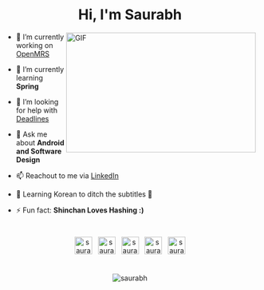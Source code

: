 
<h1 align="center" >Hi, I'm Saurabh </h1>

<img align="right" alt="GIF" width="380" height="240" src="https://media.giphy.com/media/VIQ2OBrGPCq0o6QQZY/giphy.gif">

- 🔭 I’m currently working on [OpenMRS](https://github.com/openmrs)

- 🌱 I’m currently learning **Spring**

- 🤔 I’m looking for help with [Deadlines](https://github.com/LuGO0/DeadLines)

- 💬 Ask me about **Android and Software Design** 

- 📫 Reachout to me via [LinkedIn](https://www.linkedin.com/in/SaurabhOfficial)

- 📜 Learning Korean to ditch the subtitles 🤩

- ⚡ Fun fact: **Shinchan Loves Hashing :)**

#

<p align="center">
<a href=https://www.linkedin.com/in/SaurabhOfficial/ target="blank"><img align="center" src=https://cdn.jsdelivr.net/npm/simple-icons@3.0.1/icons/linkedin.svg alt="saurabh" height="35" width="35" /></a>
  &nbsp;
<a href=https://stackoverflow.com/users/8708368/lug-0/ target="blank"><img align="center" src=https://cdn.jsdelivr.net/npm/simple-icons@3.0.1/icons/stackoverflow.svg alt="saurabh" height="35" width="35" /></a>
  &nbsp;
<a href=https://saurabhofficial.medium.com/ target="blank"><img align="center" src=https://cdn.jsdelivr.net/npm/simple-icons@3.0.1/icons/medium.svg alt="saurabh" height="35" width="35" /></a>
  &nbsp;
<a href=https://leetcode.com/luG_0/ target="blank"><img align="center" src=https://cdn.jsdelivr.net/npm/simple-icons@3.0.1/icons/leetcode.svg alt="saurabh" height="35" width="35" /></a>
  &nbsp;
<a href=https://www.instagram.com/saurabh1.7/ target="blank"><img align="center" src=https://cdn.jsdelivr.net/npm/simple-icons@3.0.1/icons/instagram.svg alt="saurabh" height="35" width="35" /></a>
</p>



#

<p align="center"> <img src=https://github-readme-stats.vercel.app/api?username=LuGO0&show_icons=true alt=saurabh /> </p>

#
